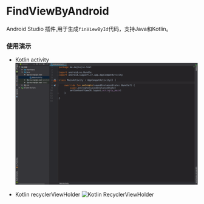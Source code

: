 # FindViewByAndroid

Android Studio 插件,用于生成`finViewById`代码，支持Java和Kotlin。

### 使用演示

- Kotlin activity
![Kotlin activity](/images/1.webp)

- Kotlin recyclerViewHolder
![Kotlin RecyclerViewHolder](/images/2.webp)
